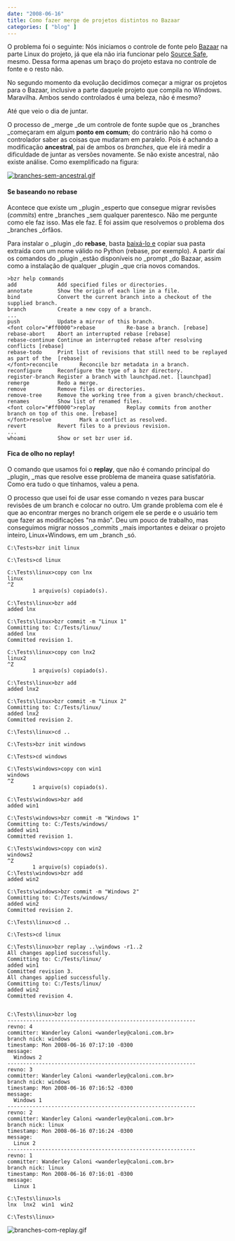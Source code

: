```yaml
---
date: "2008-06-16"
title: Como fazer merge de projetos distintos no Bazaar
categories: [ "blog" ]
---
```

O problema foi o seguinte: Nós iniciamos o controle de fonte pelo [Bazaar](http://bazaar-vcs.org/) na parte Linux do projeto, já que ela não iria funcionar pelo [Source Safe](http://www.caloni.com.br/blog/guia-basico-de-controle-de-codigo-source-safe), mesmo. Dessa forma apenas um braço do projeto estava no controle de fonte e o resto não.

No segundo momento da evolução decidimos começar a migrar os projetos para o Bazaar, inclusive a parte daquele projeto que compila no Windows. Maravilha. Ambos sendo controlados é uma beleza, não é mesmo?

Até que veio o dia de juntar.

O processo de _merge _de um controle de fonte supõe que os _branches _começaram em algum **ponto em comum**; do contrário não há como o controlador saber as coisas que mudaram em paralelo. Pois é achando a modificação **ancestral**, pai de ambos os _branches_, que ele irá medir a dificuldade de juntar as versões novamente. Se não existe ancestral, não existe análise. Como exemplificado na figura:

[![branches-sem-ancestral.gif](http://i.imgur.com/HfJy8hP.gif)](/images/branches-sem-ancestral.gif)

#### Se baseando no rebase

Acontece que existe um _plugin _esperto que consegue migrar revisões (_commits_) entre _branches _sem qualquer parentesco. Não me pergunte como ele faz isso. Mas ele faz. E foi assim que resolvemos o problema dos _branches _órfãos.

Para instalar o _plugin _do **rebase**, basta [baixá-lo e](http://bazaar-vcs.org/Rebase) copiar sua pasta extraída com um nome válido no Python (rebase, por exemplo). A partir daí os comandos do _plugin _estão disponíveis no _prompt _do Bazaar, assim como a instalação de qualquer _plugin _que cria novos comandos.

    
    >bzr help commands
    add             Add specified files or directories.
    annotate        Show the origin of each line in a file.
    bind            Convert the current branch into a checkout of the supplied branch.
    branch          Create a new copy of a branch.
    ...
    push            Update a mirror of this branch.
    <font color="#ff0000">rebase          Re-base a branch. [rebase]
    rebase-abort    Abort an interrupted rebase [rebase]
    rebase-continue Continue an interrupted rebase after resolving conflicts [rebase]
    rebase-todo     Print list of revisions that still need to be replayed as part of the  [rebase]
    </font>reconcile       Reconcile bzr metadata in a branch.
    reconfigure     Reconfigure the type of a bzr directory.
    register-branch Register a branch with launchpad.net. [launchpad]
    remerge         Redo a merge.
    remove          Remove files or directories.
    remove-tree     Remove the working tree from a given branch/checkout.
    renames         Show list of renamed files.
    <font color="#ff0000">replay          Replay commits from another branch on top of this one. [rebase]
    </font>resolve         Mark a conflict as resolved.
    revert          Revert files to a previous revision.
    ...
    whoami          Show or set bzr user id.

#### Fica de olho no replay!

O comando que usamos foi o **replay**, que não é comando principal do _plugin, _mas que resolve esse problema de maneira quase satisfatória. Como era tudo o que tínhamos, valeu a pena.

O processo que usei foi de usar esse comando n vezes para buscar revisões de um branch e colocar no outro. Um grande problema com ele é que ao encontrar merges no branch origem ele se perde e o usuário tem que fazer as modificações "na mão". Deu um pouco de trabalho, mas conseguimos migrar nossos _commits _mais importantes e deixar o projeto inteiro, Linux+Windows, em um _branch _só.

    
    C:\Tests>bzr init linux
    
    C:\Tests>cd linux
    
    C:\Tests\linux>copy con lnx
    linux
    ^Z
            1 arquivo(s) copiado(s).
    
    C:\Tests\linux>bzr add
    added lnx
    
    C:\Tests\linux>bzr commit -m "Linux 1"
    Committing to: C:/Tests/linux/
    added lnx
    Committed revision 1.
    
    C:\Tests\linux>copy con lnx2
    linux2
    ^Z
            1 arquivo(s) copiado(s).
    
    C:\Tests\linux>bzr add
    added lnx2
    
    C:\Tests\linux>bzr commit -m "Linux 2"
    Committing to: C:/Tests/linux/
    added lnx2
    Committed revision 2.
    
    C:\Tests\linux>cd ..
    
    C:\Tests>bzr init windows
    
    C:\Tests>cd windows
    
    C:\Tests\windows>copy con win1
    windows
    ^Z
            1 arquivo(s) copiado(s).
    
    C:\Tests\windows>bzr add
    added win1
    
    C:\Tests\windows>bzr commit -m "Windows 1"
    Committing to: C:/Tests/windows/
    added win1
    Committed revision 1.
    
    C:\Tests\windows>copy con win2
    windows2
    ^Z
            1 arquivo(s) copiado(s).
    C:\Tests\windows>bzr add
    added win2
    
    C:\Tests\windows>bzr commit -m "Windows 2"
    Committing to: C:/Tests/windows/
    added win2
    Committed revision 2.
    
    C:\Tests\linux>cd ..
    
    C:\Tests>cd linux
    
    C:\Tests\linux>bzr replay ..\windows -r1..2
    All changes applied successfully.
    Committing to: C:/Tests/linux/
    added win1
    Committed revision 3.
    All changes applied successfully.
    Committing to: C:/Tests/linux/
    added win2
    Committed revision 4.

    
    C:\Tests\linux>bzr log
    ------------------------------------------------------------
    revno: 4
    committer: Wanderley Caloni <wanderley@caloni.com.br>
    branch nick: windows
    timestamp: Mon 2008-06-16 07:17:10 -0300
    message:
      Windows 2
    ------------------------------------------------------------
    revno: 3
    committer: Wanderley Caloni <wanderley@caloni.com.br>
    branch nick: windows
    timestamp: Mon 2008-06-16 07:16:52 -0300
    message:
      Windows 1
    ------------------------------------------------------------
    revno: 2
    committer: Wanderley Caloni <wanderley@caloni.com.br>
    branch nick: linux
    timestamp: Mon 2008-06-16 07:16:24 -0300
    message:
      Linux 2
    ------------------------------------------------------------
    revno: 1
    committer: Wanderley Caloni <wanderley@caloni.com.br>
    branch nick: linux
    timestamp: Mon 2008-06-16 07:16:01 -0300
    message:
      Linux 1
    
    C:\Tests\linux>ls
    lnx  lnx2  win1  win2
    
    C:\Tests\linux>

![branches-com-replay.gif](http://i.imgur.com/3X8DCfS.gif)
